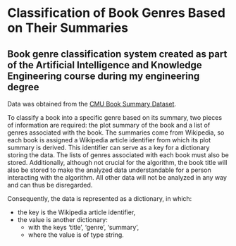 # Classification of Book Genres Based on Their Summaries  
Book genre classification system created as part of the Artificial Intelligence and Knowledge Engineering course during my engineering degree
-  
Data was obtained from the [CMU Book Summary Dataset](https://www.cs.cmu.edu/~dbamman/booksummaries.html).  

To classify a book into a specific genre based on its summary, two pieces of information are required: the plot summary of the book and a list of genres associated with the book. The summaries come from Wikipedia, so each book is assigned a Wikipedia article identifier from which its plot summary is derived. This identifier can serve as a key for a dictionary storing the data. The lists of genres associated with each book must also be stored. Additionally, although not crucial for the algorithm, the book title will also be stored to make the analyzed data understandable for a person interacting with the algorithm. All other data will not be analyzed in any way and can thus be disregarded.  

Consequently, the data is represented as a dictionary, in which:  
- the key is the Wikipedia article identifier,  
- the value is another dictionary:  
  - with the keys ‘title’, ‘genre’, ‘summary’,  
  - where the value is of type string.  
